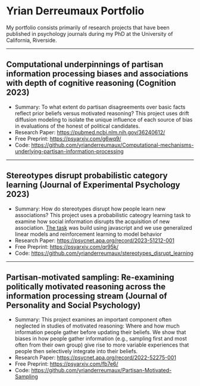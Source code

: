 # **Yrian Derreumaux Portfolio**

My portfolio consists primarily of research projects that have been published in psychology journals during my PhD at the University of California, Riverside. 

---
## Computational underpinnings of partisan information processing biases and associations with depth of cognitive reasoning (Cognition 2023)
* Summary: To what extent do partisan disagreements over basic facts reflect prior beliefs versus motivated reasoning? This project uses drift diffusion modeling to isolate the unique influence of each source of bias in evaluations of the honest of political candidates.
* Research Paper: https://pubmed.ncbi.nlm.nih.gov/36240612/
* Free Preprint: https://psyarxiv.com/g6wq9/
* Code: https://github.com/yrianderreumaux/Computational-mechanisms-underlying-partisan-information-processing

---
## Stereotypes disrupt probabilistic category learning (Journal of Experimental Psychology 2023)
* Summary: How do stereotypes disrupt how people learn new associations? This project uses a probabilistic cateogry learning task to examine how social information disrupts the acquisition of new association. [The task](https://github.com/yrianderreumaux/JS-Prediction-Task) was build using javascript and we use generalized linear models and reinforcement learning to model behavior
* Research Paper: https://psycnet.apa.org/record/2023-51212-001
* Free Preprint: https://psyarxiv.com/qr95k/
* Code: https://github.com/yrianderreumaux/stereotypes_disrupt_learning

---
## Partisan-motivated sampling: Re-examining politically motivated reasoning across the information processing stream (Journal of Personality and Social Psychology)
* Summary: This project examines an important component often neglected in studies of motivated reasoning: Where and how much information people gather before updating their beliefs. We show that biases in how people gather information (e.g., sampling first and most often from their own group) give rise to more variable experiences that people then selectively integrate into their beliefs.
* Research Paper: https://psycnet.apa.org/record/2022-52275-001
* Free Preprint: https://psyarxiv.com/fb7e6/
* Code: https://github.com/yrianderreumaux/Partisan-Motivated-Sampling
